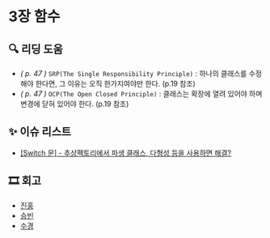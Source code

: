 # 3장 함수

## 🔍 리딩 도움
- _( p. 47 )_ `SRP(The Single Responsibility Principle)` : 하나의 클래스를 수정해야 한다면, 그 이유는 오직 한가지여야만 한다. (p.19 참조)
- _( p. 47 )_ `OCP(The Open Closed Principle)` : 클래스는 확장에 열려 있어야 하며 변경에 닫혀 있어야 한다. (p.19 참조)


## ✨ 이슈 리스트
- [[Switch 문] - 추상팩토리에서 파생 클래스, 다형성 등을 사용하면 해결?](https://github.com/Eighteeen/CleanCode_Book_Study/issues/3)


## 🎞 회고

- [진홍](./kjh.md)
- [승빈](./wsb.md)
- [수경](./hsk.md)
